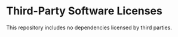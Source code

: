 # Third-Party Software Licenses

<!-- If your project includes code, images, or data that is
     covered by a separate open source license (GPL, MIT, BSD),
     create a subsection below for each and include its license.
     Include the full text of the license, and specify which
     files or directories are being redistributed under its
     terms. -->

This repository includes no dependencies licensed by third
parties.
